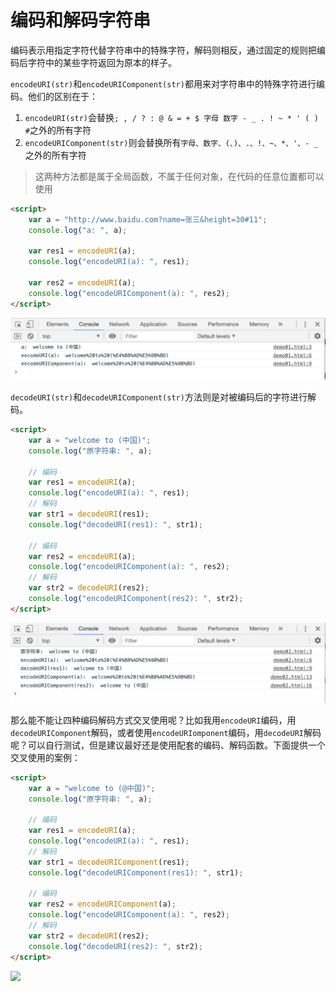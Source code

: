 # 编码和解码字符串

编码表示用指定字符代替字符串中的特殊字符，解码则相反，通过固定的规则把编码后字符中的某些字符返回为原本的样子。

`encodeURI(str)`和`encodeURIComponent(str)`都用来对字符串中的特殊字符进行编码。他们的区别在于：

1. `encodeURI(str)`会替换`; , / ? : @ & = + $ 字母 数字 - _ . ! ~ * ' ( ) #`之外的所有字符
2. `encodeURIComponent(str)`则会替换所有`字母、数字、(、)、.、!、~、*、'、- _`之外的所有字符

> 这两种方法都是属于全局函数，不属于任何对象，在代码的任意位置都可以使用

```html
<script>
    var a = "http://www.baidu.com?name=张三&height=30#11";
    console.log("a: ", a);

    var res1 = encodeURI(a);
    console.log("encodeURI(a): ", res1);

    var res2 = encodeURI(a);
    console.log("encodeURIComponent(a): ", res2);
</script>
```

[](./demo/demo01.html)

![](./images/01.png)

`decodeURI(str)`和`decodeURIComponent(str)`方法则是对被编码后的字符进行解码。

```html
<script>
    var a = "welcome to (中国)";
    console.log("原字符串: ", a);

    // 编码
    var res1 = encodeURI(a);
    console.log("encodeURI(a): ", res1);
    // 解码
    var str1 = decodeURI(res1);
    console.log("decodeURI(res1): ", str1);

    // 编码
    var res2 = encodeURI(a);
    console.log("encodeURIComponent(a): ", res2);
    // 解码
    var str2 = decodeURI(res2);
    console.log("encodeURIComponent(res2): ", str2);
</script>
```

[](./demo/demo02.html)

![](./images/02.png)

那么能不能让四种编码解码方式交叉使用呢？比如我用`encodeURI`编码，用`decodeURIComponent`解码，或者使用`encodeURIomponent`编码，用`decodeURI`解码呢？可以自行测试，但是建议最好还是使用配套的编码、解码函数。下面提供一个交叉使用的案例：

```html
<script>
    var a = "welcome to (@中国)";
    console.log("原字符串: ", a);

    // 编码
    var res1 = encodeURI(a);
    console.log("encodeURI(a): ", res1);
    // 解码
    var str1 = decodeURIComponent(res1);
    console.log("decodeURIComponent(res1): ", str1);

    // 编码
    var res2 = encodeURIComponent(a);
    console.log("encodeURIComponent(a): ", res2);
    // 解码
    var str2 = decodeURI(res2);
    console.log("decodeURI(res2): ", str2);
</script>
```

[](./demo/demo03.html)

![](./images/03.png)
